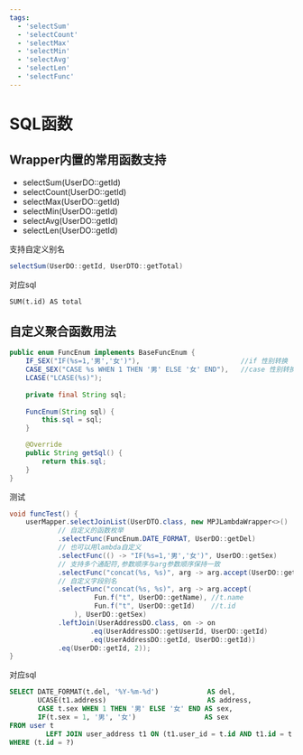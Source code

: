 ```yaml
---
tags:
  - 'selectSum'
  - 'selectCount'
  - 'selectMax'
  - 'selectMin'
  - 'selectAvg'
  - 'selectLen'
  - 'selectFunc'
---
```


# SQL函数


## Wrapper内置的常用函数支持

* selectSum(UserDO::getId)   
* selectCount(UserDO::getId) 
* selectMax(UserDO::getId)   
* selectMin(UserDO::getId)   
* selectAvg(UserDO::getId)   
* selectLen(UserDO::getId)   

支持自定义别名

```java
selectSum(UserDO::getId, UserDTO::getTotal)
```

对应sql

```
SUM(t.id) AS total
```

## 自定义聚合函数用法

```java
public enum FuncEnum implements BaseFuncEnum {
    IF_SEX("IF(%s=1,'男','女')"),                         //if 性别转换
    CASE_SEX("CASE %s WHEN 1 THEN '男' ELSE '女' END"),   //case 性别转换
    LCASE("LCASE(%s)");
    
    private final String sql;
    
    FuncEnum(String sql) {
        this.sql = sql;
    }

    @Override
    public String getSql() {
        return this.sql;
    }
}
```

测试

```java
void funcTest() {
    userMapper.selectJoinList(UserDTO.class, new MPJLambdaWrapper<>()
            // 自定义的函数枚举
            .selectFunc(FuncEnum.DATE_FORMAT, UserDO::getDel)
            // 也可以用lambda自定义
            .selectFunc(() -> "IF(%s=1,'男','女')", UserDO::getSex)
            // 支持多个通配符,参数顺序与arg参数顺序保持一致
            .selectFunc("concat(%s, %s)", arg -> arg.accept(UserDO::getName, UserDO::getId), UserDO::getSex)
            // 自定义字段别名
            .selectFunc("concat(%s, %s)", arg -> arg.accept(
                     Fun.f("t", UserDO::getName), //t.name
                     Fun.f("t", UserDO::getId)    //t.id
                ), UserDO::getSex)
            .leftJoin(UserAddressDO.class, on -> on
                    .eq(UserAddressDO::getUserId, UserDO::getId)
                    .eq(UserAddressDO::getId, UserDO::getId))
            .eq(UserDO::getId, 2));
}
```

对应sql

```sql
SELECT DATE_FORMAT(t.del, '%Y-%m-%d')            AS del,
       UCASE(t1.address)                         AS address,
       CASE t.sex WHEN 1 THEN '男' ELSE '女' END AS sex,
       IF(t.sex = 1, '男', '女')                 AS sex
FROM user t
         LEFT JOIN user_address t1 ON (t1.user_id = t.id AND t1.id = t.id)
WHERE (t.id = ?)
```
